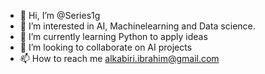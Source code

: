 - 👋 Hi, I’m @Series1g
- 👀 I’m interested in AI, Machinelearning and Data science.
- 🌱 I’m currently learning Python to apply ideas
- 💞️ I’m looking to collaborate on AI projects
- 📫 How to reach me alkabiri.ibrahim@gmail.com

<!---
Series1g/Series1g is a ✨ special ✨ repository because its `README.md` (this file) appears on your GitHub profile.
You can click the Preview link to take a look at your changes.
--->
